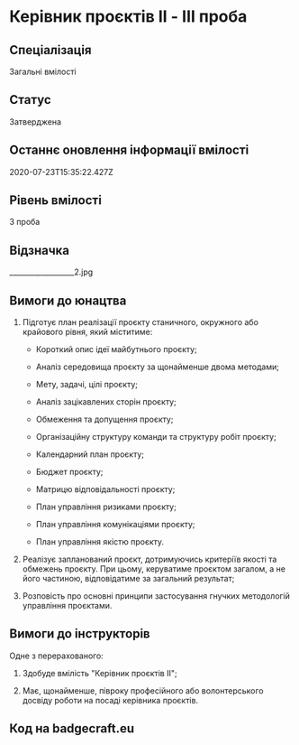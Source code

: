 # Керівник проєктів II - ІІІ проба

## Спеціалізація

Загальні вмілості

## Статус

Затверджена

## Останнє оновлення інформації вмілості

2020-07-23T15:35:22.427Z

## Рівень вмілості

3 проба

## Відзначка

__________________2.jpg

## Вимоги до юнацтва

<ol><li><p>Підготує план реалізації проєкту станичного, окружного або крайового рівня, який міститиме:</p></li><ul><li><p>Короткий опис ідеї майбутнього проєкту;</p></li><li><p>Аналіз середовища проєкту за щонайменше двома методами;</p></li><li><p>Мету, задачі, цілі проєкту;</p></li><li><p>Аналіз зацікавлених сторін проєкту;</p></li><li><p>Обмеження та допущення проєкту;</p></li><li><p>Організаційну структуру команди та структуру робіт проєкту;</p></li><li><p>Календарний план проєкту;</p></li><li><p>Бюджет проєкту;</p></li><li><p>Матрицю відповідальності проєкту;</p></li><li><p>План управління ризиками проєкту;</p></li><li><p>План управління комунікаціями проєкту;</p></li><li><p>План управління якістю проєкту.</p></li></ul><li><p>Реалізує запланований проєкт, дотримуючись критеріїв якості та обмежень проєкту. При цьому, керуватиме проєктом загалом, а не його частиною, відповідатиме за загальний результат;</p></li><li><p>Розповість про основні принципи застосування гнучких методологій управління проєктами.</p></li></ol>

## Вимоги до інструкторів

<span><p>Одне з перерахованого:</p><ol><li><p>Здобуде вмілість "Керівник проєктів ІІ";</p></li><li><p>Має, щонайменше, півроку професійного або волонтерського досвіду роботи на посаді керівника проєктів.</p></li></ol></span>

## Код на badgecraft.eu

